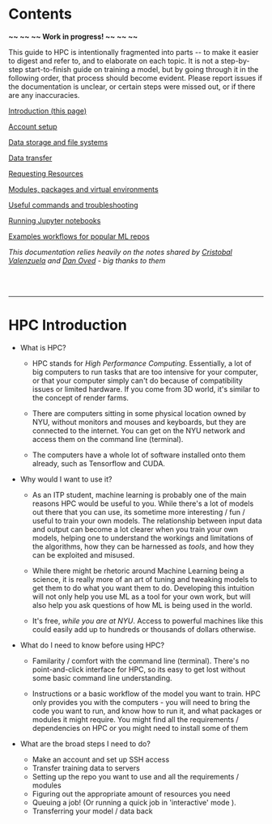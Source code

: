 # Contents

**~~ ~~ ~~ Work in progress! ~~ ~~ ~~**

This guide to HPC is intentionally fragmented into parts -- to make it easier to digest and refer to, and to elaborate on each topic. It is not a step-by-step start-to-finish guide on training a model, but by going through it in the following order, that process should become evident. Please report issues if the documentation is unclear, or certain steps were missed out, or if there are any inaccuracies. 



[Introduction (this page)](/)

[Account setup](/account.md)

[Data storage and file systems](/storage.md)

[Data transfer](/transfer.md)

[Requesting Resources](/resources.md)

[Modules, packages and virtual environments](/modules.md)

[Useful commands and troubleshooting](/useful.md)

[Running Jupyter notebooks](/jupyter.md)

[Examples workflows for popular ML repos](/examples.md)



*This documentation relies heavily on the notes shared by [Cristobal Valenzuela](https://github.com/cvalenzuela/hpc) and [Dan Oved](https://github.com/oveddan/itp_presentations/blob/master/hpc/getting_started.md) - big thanks to them*



<br><br>

---





# HPC Introduction

* What is HPC?
  * HPC stands for *High Performance Computing*. Essentially, a lot of big computers to run tasks that are too intensive for your computer, or that your computer simply can't do because of compatibility issues or limited hardware. If you come from 3D world, it's similar to the concept of render farms.
  
  * There are computers sitting in some physical location owned by NYU, without monitors and mouses and keyboards, but they are connected to the internet. You can get on the NYU network and access them on the command line (terminal). 
  
  * The computers have a whole lot of software installed onto them already, such as Tensorflow and CUDA. 
  
    
  
* Why would I want to use it? 
  * As an ITP student, machine learning is probably one of the main reasons HPC would be useful to you. While there's a lot of models out there that you can use, its sometime more interesting / fun / useful to train your own models. The relationship between input data and output can become a lot clearer when you train your own models, helping one to understand the workings and limitations of the algorithms, how they can be harnessed as *tools*, and how they can be exploited  and misused. 
  
  * While there might be rhetoric around Machine Learning being a science, it is really more of an art of tuning and tweaking models to get them to do what you want them to do. Developing this intuition will not only help you use ML as a tool for your own work, but will also help you ask questions of how ML is being used in the world.  
  
  * It's free, *while you are at NYU*. Access to powerful machines like this could easily add up to hundreds or thousands of dollars otherwise. 
  
    
  
* What do I need to know before using HPC?
  
  * Familarity / comfort with the command line (terminal). There's no point-and-click interface for HPC, so its easy to get lost without some basic command line understanding. 
  
  * Instructions or a basic workflow of the model you want to train. HPC only provides you with the computers - you will need to bring the code you want to run, and know how to run it, and what packages or modules it might require. You might find all the requirements / dependencies on HPC or you might need to install some of them
  
    
  
* What are the broad steps I need to do?
  * Make an account and set up SSH access
  * Transfer training data to servers 
  * Setting up the repo you want to use and all the requirements / modules
  * Figuring out the appropriate amount of resources you need
  * Queuing a job! (Or running a quick job in 'interactive' mode ). 
  * Transferring your model / data back 
  
  

